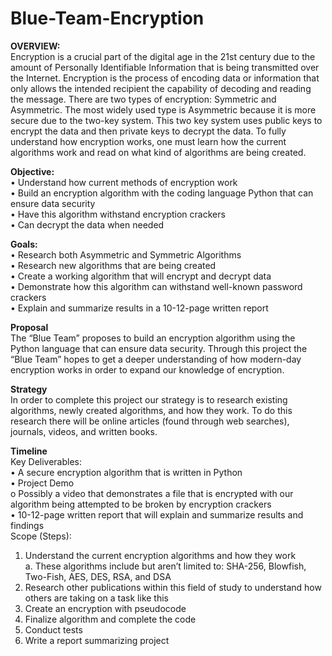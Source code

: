 # Blue-Team-Encryption

<STRONG>OVERVIEW:</STRONG>	<br/>
Encryption is a crucial part of the digital age in the 21st century due to the amount of Personally Identifiable Information that is being transmitted over the Internet. Encryption is the process of encoding data or information that only allows the intended recipient the capability of decoding and reading the message. There are two types of encryption: Symmetric and Asymmetric. The most widely used type is Asymmetric because it is more secure due to the two-key system. This two key system uses public keys to encrypt the data and then private keys to decrypt the data. 
	To fully understand how encryption works, one must learn how the current algorithms work and read on what kind of algorithms are being created.

<STRONG>Objective:</STRONG> <br/>
  •	Understand how current methods of encryption work <br/>
  •	Build an encryption algorithm with the coding language Python that can ensure data security <br/>
  •	Have this algorithm withstand encryption crackers <br/>
  •	Can decrypt the data when needed

<STRONG>Goals:</STRONG> <br/>
  •	Research both Asymmetric and Symmetric Algorithms <br/>
  •	Research new algorithms that are being created <br/>
  •	Create a working algorithm that will encrypt and decrypt data <br/>
  •	Demonstrate how this algorithm can withstand well-known password crackers <br/>
  •	Explain and summarize results in a 10-12-page written report

<STRONG>Proposal</STRONG> <br/>
	The “Blue Team” proposes to build an encryption algorithm using the Python language that can ensure data security. Through this project the “Blue Team” hopes to get a deeper understanding of how modern-day encryption works in order to expand our knowledge of encryption.

<STRONG>Strategy</STRONG> <br/>
	In order to complete this project our strategy is to research existing algorithms, newly created algorithms, and how they work. To do this research there will be online articles (found through web searches), journals, videos, and written books.
  
<STRONG>Timeline</STRONG> <br/>
Key Deliverables: <br/>
    •	A secure encryption algorithm that is written in Python <br/>
    •	Project Demo  <br/>
      o	Possibly a video that demonstrates a file that is encrypted with our algorithm being attempted to be broken by encryption crackers <br/>
    •	10-12-page written report that will explain and summarize results and findings <br/>
Scope (Steps): <br/>
  1.	Understand the current encryption algorithms and how they work <br/>
    a.	These algorithms include but aren’t limited to: SHA-256, Blowfish, Two-Fish, AES, DES, RSA, and DSA <br/>
  2.	Research other publications within this field of study to understand how others are taking on a task like this <br/>
  3.	Create an encryption with pseudocode <br/>
  4.	Finalize algorithm and complete the code <br/>
  5.	Conduct tests <br/>
  6.	Write a report summarizing project

